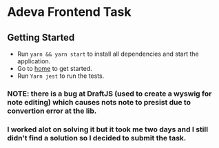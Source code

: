 # Adeva Frontend Task

## Getting Started

- Run `yarn && yarn start` to install all dependencies and start the application.
- Go to [home](http://localhost:8081) to get started.
- Run `Yarn jest` to run the tests.

### NOTE: there is a bug at DraftJS (used to create a wyswig for note editing) which causes nots note to presist due to convertion error at the lib.
 ### I worked alot on solving it but it took me two days and I still didn't find a solution so I decided to submit the task.
